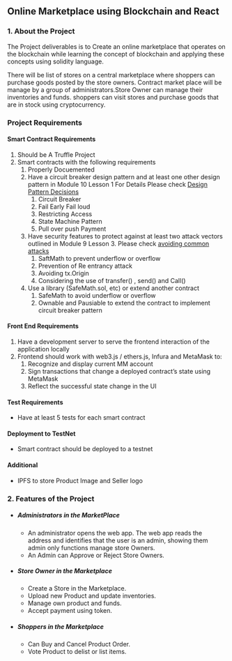 ## Online Marketplace using Blockchain and React
### 1. About the Project
The Project deliverables is to Create an online marketplace that operates on the blockchain while learning the concept of blockchain and applying these concepts using solidity language.  

There will be list of stores on a central marketplace where shoppers can purchase goods posted by the store owners. Contract market place will be manage by a group of administrators.Store Owner can manage their inventories and funds. shoppers can visit stores and purchase goods that are in stock using cryptocurrency.

### Project Requirements 

#### Smart Contract Requirements
1.  Should be A Truffle Project
2. Smart contracts with the following requirements
      1. Properly Docuemented
      2. Have a circuit breaker design pattern and at least one other design pattern in Module 10 Lesson 1
      For Details Please check [Design Pattern Decisions]( design_pattern_decisions.md)
            1. Circuit Breaker
            2. Fail Early Fail loud
            3. Restricting Access
            4. State Machine Pattern
            5. Pull over push Payment
      3. Have security features to protect against at least two attack vectors outlined in Module 9 Lesson 3. Please check
       [avoiding common attacks](avoiding_common_attacks.md)
            1. SaftMath to prevent underflow or overflow 
            2. Prevention of Re entrancy attack
            3. Avoiding tx.Origin
            4. Considering the use of transfer() , send() and Call()
      4. Use a library (SafeMath.sol, etc) or extend another contract
            1. SafeMath to avoid underflow or overflow
            2. Ownable and Pausiable to extend the contract to implement circuit breaker pattern
#### Front End Requirements
1. Have a development server to serve the frontend interaction of the application locally
2. Frontend should work with web3.js / ethers.js, Infura and MetaMask to:
      1. Recognize and display current MM account
      2. Sign transactions that change a deployed contract’s state using MetaMask
      3. Reflect the successful state change in the UI
     
#### Test Requirements
* Have at least 5 tests for each smart contract
#### Deployment to TestNet
* Smart contract should be deployed to a testnet
#### Additional 
* IPFS to store Product Image and Seller logo


### 2.  Features of the Project
* ##### Administrators in the MarketPlace
    * An administrator opens the web app. The web app reads the address and identifies that the user is an admin, showing them admin only functions manage store Owners.
    * An Admin can Approve  or Reject Store Owners.
* ##### Store Owner in the Marketplace
    * Create a Store in the Marketplace.
    * Upload new Product and update inventories.
    * Manage own product and funds.
    * Accept payment using token.
* ##### Shoppers in the Marketplace 
    * Can Buy and Cancel Product Order.
    * Vote Product to delist or list items.
 
